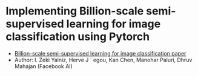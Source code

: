 # Implementing Billion-scale semi-supervised learning for image classification using Pytorch
- [Billion-scale semi-supervised learning for image classification paper](https://arxiv.org/abs/1905.00546)
- Author: I. Zeki Yalniz, Herve J ´ egou, Kan Chen, Manohar Paluri, Dhruv Mahajan (Facebook AI)
